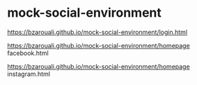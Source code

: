 # mock-social-environment

https://bzarouali.github.io/mock-social-environment/login.html

https://bzarouali.github.io/mock-social-environment/homepage facebook.html

https://bzarouali.github.io/mock-social-environment/homepage instagram.html


